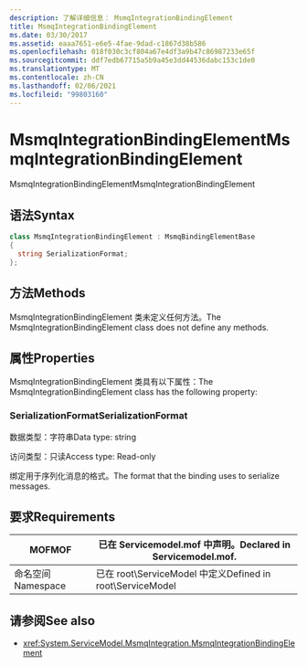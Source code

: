 ```yaml
---
description: 了解详细信息： MsmqIntegrationBindingElement
title: MsmqIntegrationBindingElement
ms.date: 03/30/2017
ms.assetid: eaaa7651-e6e5-4fae-9dad-c1867d38b586
ms.openlocfilehash: 018f030c3cf804a67e4df3a9b47c86987233e65f
ms.sourcegitcommit: ddf7edb67715a5b9a45e3dd44536dabc153c1de0
ms.translationtype: MT
ms.contentlocale: zh-CN
ms.lasthandoff: 02/06/2021
ms.locfileid: "99803160"
---
```

# <a name="msmqintegrationbindingelement"></a><span data-ttu-id="f95ab-103">MsmqIntegrationBindingElement</span><span class="sxs-lookup"><span data-stu-id="f95ab-103">MsmqIntegrationBindingElement</span></span>

<span data-ttu-id="f95ab-104">MsmqIntegrationBindingElement</span><span class="sxs-lookup"><span data-stu-id="f95ab-104">MsmqIntegrationBindingElement</span></span>  
  
## <a name="syntax"></a><span data-ttu-id="f95ab-105">语法</span><span class="sxs-lookup"><span data-stu-id="f95ab-105">Syntax</span></span>  
  
```csharp  
class MsmqIntegrationBindingElement : MsmqBindingElementBase  
{  
  string SerializationFormat;  
};  
```  
  
## <a name="methods"></a><span data-ttu-id="f95ab-106">方法</span><span class="sxs-lookup"><span data-stu-id="f95ab-106">Methods</span></span>  

 <span data-ttu-id="f95ab-107">MsmqIntegrationBindingElement 类未定义任何方法。</span><span class="sxs-lookup"><span data-stu-id="f95ab-107">The MsmqIntegrationBindingElement class does not define any methods.</span></span>  
  
## <a name="properties"></a><span data-ttu-id="f95ab-108">属性</span><span class="sxs-lookup"><span data-stu-id="f95ab-108">Properties</span></span>  

 <span data-ttu-id="f95ab-109">MsmqIntegrationBindingElement 类具有以下属性：</span><span class="sxs-lookup"><span data-stu-id="f95ab-109">The MsmqIntegrationBindingElement class has the following property:</span></span>  
  
### <a name="serializationformat"></a><span data-ttu-id="f95ab-110">SerializationFormat</span><span class="sxs-lookup"><span data-stu-id="f95ab-110">SerializationFormat</span></span>  

 <span data-ttu-id="f95ab-111">数据类型：字符串</span><span class="sxs-lookup"><span data-stu-id="f95ab-111">Data type: string</span></span>  
  
 <span data-ttu-id="f95ab-112">访问类型：只读</span><span class="sxs-lookup"><span data-stu-id="f95ab-112">Access type: Read-only</span></span>  
  
 <span data-ttu-id="f95ab-113">绑定用于序列化消息的格式。</span><span class="sxs-lookup"><span data-stu-id="f95ab-113">The format that the binding uses to serialize messages.</span></span>  
  
## <a name="requirements"></a><span data-ttu-id="f95ab-114">要求</span><span class="sxs-lookup"><span data-stu-id="f95ab-114">Requirements</span></span>  
  
|<span data-ttu-id="f95ab-115">MOF</span><span class="sxs-lookup"><span data-stu-id="f95ab-115">MOF</span></span>|<span data-ttu-id="f95ab-116">已在 Servicemodel.mof 中声明。</span><span class="sxs-lookup"><span data-stu-id="f95ab-116">Declared in Servicemodel.mof.</span></span>|  
|---------|-----------------------------------|  
|<span data-ttu-id="f95ab-117">命名空间</span><span class="sxs-lookup"><span data-stu-id="f95ab-117">Namespace</span></span>|<span data-ttu-id="f95ab-118">已在 root\ServiceModel 中定义</span><span class="sxs-lookup"><span data-stu-id="f95ab-118">Defined in root\ServiceModel</span></span>|  
  
## <a name="see-also"></a><span data-ttu-id="f95ab-119">请参阅</span><span class="sxs-lookup"><span data-stu-id="f95ab-119">See also</span></span>

- <xref:System.ServiceModel.MsmqIntegration.MsmqIntegrationBindingElement>
